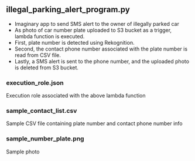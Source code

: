 ## illegal_parking_alert_program.py
- Imaginary app to send SMS alert to the owner of illegally parked car
- As photo of car number plate uploaded to S3 bucket as a trigger, lambda function is executed. 
- First, plate number is detected using Rekognition. 
- Second, the contact phone number associated with the plate number is read from CSV file. 
- Lastly, a SMS alert is sent to the phone number, and the uploaded photo is deleted from S3 bucket.

### execution_role.json
Execution role associated with the above lambda function

### sample_contact_list.csv
Sample CSV file containing plate number and contact phone number info

### sample_number_plate.png
Sample photo
